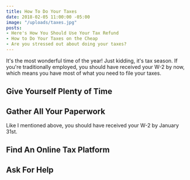 ```yaml
---
title: How To Do Your Taxes
date: 2018-02-05 11:00:00 -05:00
image: "/uploads/taxes.jpg"
posts:
- Here's How You Should Use Your Tax Refund
- How to Do Your Taxes on the Cheap
- Are you stressed out about doing your taxes?
---
```


It's the most wonderful time of the year! Just kidding, it's tax season. If you're traditionally employed, you should have received your W-2 by now, which means you have most of what you need to file your taxes. 

## Give Yourself Plenty of Time

## Gather All Your Paperwork

Like I mentioned above, you should have received your W-2 by January 31st. 

## Find An Online Tax Platform

## Ask For Help